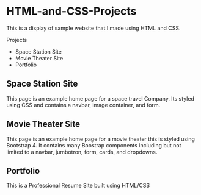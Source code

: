 # HTML-and-CSS-Projects

This is a display of sample website that I made using HTML and CSS.

Projects

- Space Station Site 
- Movie Theater Site
- Portfolio


## Space Station Site

This page is an example home page for a space travel Company. Its styled using CSS and contains a navbar, image container, and form.


## Movie Theater Site

This page is an example home page for a movie theater this is styled using Bootstrap 4. It contains many Boostrap components including but not limited to a navbar, jumbotron, form, cards, and dropdowns.


## Portfolio

This is a Professional Resume Site built using HTML/CSS

